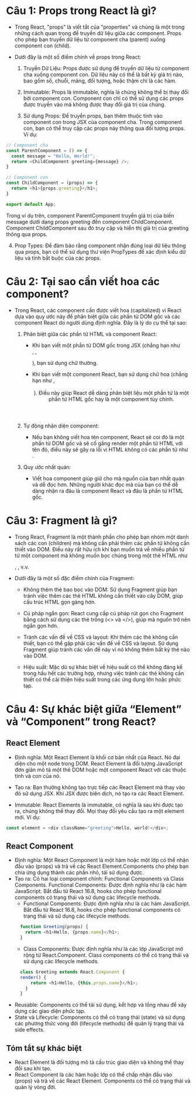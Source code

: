 # Câu 1: Props trong React là gì?

- Trong React, "props" là viết tắt của "properties" và chúng là một trong những cách quan trọng để truyền dữ liệu giữa các component. Props cho phép bạn truyền dữ liệu từ component cha (parent) xuống component con (child).

- Dưới đây là một số điểm chính về props trong React:

    1. Truyền Dữ Liệu: Props được sử dụng để truyền dữ liệu từ component cha xuống component con. Dữ liệu này có thể là bất kỳ giá trị nào, bao gồm số, chuỗi, mảng, đối tượng, hoặc thậm chí là các hàm.

    2. Immutable: Props là immutable, nghĩa là chúng không thể bị thay đổi bởi component con. Component con chỉ có thể sử dụng các props được truyền vào mà không được thay đổi giá trị của chúng.

    3. Sử dụng Props: Để truyền props, bạn thêm thuộc tính vào component con trong JSX của component cha. Trong component con, bạn có thể truy cập các props này thông qua đối tượng props.
    Ví dụ:
``` js
// Component cha
const ParentComponent = () => {
  const message = "Hello, World!";
  return <ChildComponent greeting={message} />;
}

// Component con
const ChildComponent = (props) => {
  return <h1>{props.greeting}</h1>;
}

export default App;

```
Trong ví dụ trên, component ParentComponent truyền giá trị của biến message dưới dạng props greeting đến component ChildComponent. Component ChildComponent sau đó truy cập và hiển thị giá trị của greeting thông qua props.

4. Prop Types: Để đảm bảo rằng component nhận đúng loại dữ liệu thông qua props, bạn có thể sử dụng thư viện PropTypes để xác định kiểu dữ liệu và tính bắt buộc của các props.

# Câu 2: Tại sao cần viết hoa các component?

- Trong React, các component cần được viết hoa (capitalized) vì React dựa vào quy ước này để phân biệt giữa các phần tử DOM gốc và các component React do người dùng định nghĩa. Đây là lý do cụ thể tại sao:

  1. Phân biệt giữa các phần tử HTML và component React:
      + Khi bạn viết một phần tử DOM gốc trong JSX (chẳng hạn như <div>, <span>, <p>), bạn sử dụng chữ thường.
      + Khi bạn viết một component React, bạn sử dụng chữ hoa (chẳng hạn như <MyComponent>, <Header>, <Footer>).
  Điều này giúp React dễ dàng phân biệt liệu một phần tử là một phần tử HTML gốc hay là một component tùy chỉnh.

  2. Tự động nhận diện component:
      + Nếu bạn không viết hoa tên component, React sẽ coi đó là một phần tử DOM gốc và sẽ cố gắng render một phần tử HTML với tên đó, điều này sẽ gây ra lỗi vì HTML không có các phần tử như <mycomponent>.
  3. Quy ước nhất quán:
      + Viết hoa component giúp giữ cho mã nguồn của bạn nhất quán và dễ đọc hơn. Những người khác đọc mã của bạn có thể dễ dàng nhận ra đâu là component React và đâu là phần tử HTML gốc.


# Câu 3: Fragment là gì?
- Trong React, Fragment là một thành phần cho phép bạn nhóm một danh sách các con (children) mà không cần phải thêm các phần tử không cần thiết vào DOM. Điều này rất hữu ích khi bạn muốn trả về nhiều phần tử từ một component mà không muốn bọc chúng trong một thẻ HTML như <div>, <span>, v.v.

- Dưới đây là một số đặc điểm chính của Fragment:

  + Không thêm thẻ bao bọc vào DOM: Sử dụng Fragment giúp bạn tránh việc thêm các thẻ HTML không cần thiết vào cây DOM, giúp cấu trúc HTML gọn gàng hơn.

  + Cú pháp ngắn gọn: React cung cấp cú pháp rút gọn cho Fragment bằng cách sử dụng các thẻ trống (<> và </>), giúp mã nguồn trở nên ngắn gọn hơn.

  + Tránh các vấn đề về CSS và layout: Khi thêm các thẻ không cần thiết, bạn có thể gặp phải các vấn đề về CSS và layout. Sử dụng Fragment giúp tránh các vấn đề này vì nó không thêm bất kỳ thẻ nào vào DOM.

  + Hiệu suất: Mặc dù sự khác biệt về hiệu suất có thể không đáng kể trong hầu hết các trường hợp, nhưng việc tránh các thẻ không cần thiết có thể cải thiện hiệu suất trong các ứng dụng lớn hoặc phức tạp.


# Câu 4: Sự khác biệt giữa “Element” và “Component” trong React?

## React Element
- Định nghĩa: Một React Element là khối cơ bản nhất của React. Nó đại diện cho một node trong DOM. React Element là đối tượng JavaScript đơn giản mô tả một thẻ DOM hoặc một component React với các thuộc tính và con của nó.

- Tạo ra: Bạn thường không tạo trực tiếp các React Element mà thay vào đó sử dụng JSX. Khi JSX được biên dịch, nó tạo ra các React Element.

- Immutable: React Elements là immutable, có nghĩa là sau khi được tạo ra, chúng không thể thay đổi. Mọi thay đổi yêu cầu tạo ra một element mới.
Ví dụ:
```js
const element = <div className="greeting">Hello, world!</div>;
```

## React Component
- Định nghĩa: Một React Component là một hàm hoặc một lớp có thể nhận đầu vào (props) và trả về các React Element.Components cho phép bạn chia ứng dụng thành các phần nhỏ, tái sử dụng được.
- Tạo ra: Có hai loại component chính: Functional Components và Class Components.
Functional Components: Được định nghĩa như là các hàm JavaScript. Bắt đầu từ React 16.8, hooks cho phép functional components có trạng thái và sử dụng các lifecycle methods.
  + Functional Components: Được định nghĩa như là các hàm JavaScript. Bắt đầu từ React 16.8, hooks cho phép functional components có trạng thái và sử dụng các lifecycle methods.
  ```js
    function Greeting(props) {
      return <h1>Hello, {props.name}</h1>;
    }
  ```
  + Class Components: Được định nghĩa như là các lớp JavaScript mở rộng từ React.Component. Class components có thể có trạng thái và sử dụng các lifecycle methods.
  ```js
    class Greeting extends React.Component {
    render() {
        return <h1>Hello, {this.props.name}</h1>;
      }
    }

  ```
- Reusable: Components có thể tái sử dụng, kết hợp và lồng nhau để xây dựng các giao diện phức tạp.
- State và Lifecycle: Components có thể có trạng thái (state) và sử dụng các phương thức vòng đời (lifecycle methods) để quản lý trạng thái và side effects.


## Tóm tắt sự khác biệt
- React Element là đối tượng mô tả cấu trúc giao diện và không thể thay đổi sau khi tạo.
- React Component là các hàm hoặc lớp có thể chấp nhận đầu vào (props) và trả về các React Element. Components có thể có trạng thái và quản lý vòng đời.
